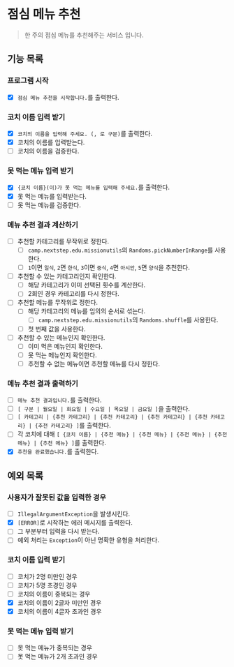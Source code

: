 # 점심 메뉴 추천

> 한 주의 점심 메뉴를 추천해주는 서비스 입니다.

## 기능 목록

### 프로그램 시작
- [x] `점심 메뉴 추천을 시작합니다.`를 출력한다.

### 코치 이름 입력 받기
- [x] `코치의 이름을 입력해 주세요. (, 로 구분)`를 출력한다.
- [x] 코치의 이름를 입력받는다.
- [ ] 코치의 이름을 검증한다.

### 못 먹는 메뉴 입력 받기
- [x] `{코치 이름}(이)가 못 먹는 메뉴를 입력해 주세요.`를 출력한다.
- [x] 못 먹는 메뉴를 입력받는다.
- [ ] 못 먹는 메뉴를 검증한다.

### 메뉴 추천 결과 계산하기
- [ ] 추천할 카테고리를 무작위로 정한다.
  - [ ] `camp.nextstep.edu.missionutils`의 `Randoms.pickNumberInRange`를 사용한다.
  - [ ] `1`이면 `일식`, `2`면 `한식`, `3`이면 `중식`, `4`면 `아시안`, `5`면 `양식`을 추천한다.
- [ ] 추천할 수 있는 카테고리인지 확인한다.
  - [ ] 해당 카테고리가 이미 선택된 횟수를 계산한다.
  - [ ] 2회인 경우 카테고리를 다시 정한다.
- [ ] 추천할 메뉴를 무작위로 정한다.
  - [ ] 해당 카테고리의 메뉴를 임의의 순서로 섞는다.
    - [ ] `camp.nextstep.edu.missionutils`의 `Randoms.shuffle`를 사용한다.
  - [ ] 첫 번째 값을 사용한다.
- [ ] 추천할 수 있는 메뉴인지 확인한다.
  - [ ] 이미 먹은 메뉴인지 확인한다.
  - [ ] 못 먹는 메뉴인지 확인한다.
  - [ ] 추천할 수 없는 메뉴이면 추천할 메뉴를 다시 정한다.

### 메뉴 추천 결과 출력하기
- [ ] `메뉴 추천 결과입니다.`를 출력한다.
- [ ] `[ 구분 | 월요일 | 화요일 | 수요일 | 목요일 | 금요일 ]`을 출력한다.
- [ ] `[ 카테고리 | {추천 카테고리} | {추천 카테고리} | {추천 카테고리} | {추천 카테고리} | {추천 카테고리} ]`를 출력한다.
- [ ] 각 코치에 대해 `[ {코치 이름} | {추천 메뉴} | {추천 메뉴} | {추천 메뉴} | {추천 메뉴} | {추천 메뉴} ]`를 출력한다.
- [x] `추천을 완료했습니다.`를 출력한다.

## 예외 목록

### 사용자가 잘못된 값을 입력한 경우
- [ ] `IllegalArgumentException`을 발생시킨다.
- [x] `[ERROR]`로 시작하는 에러 메시지를 출력한다.
- [ ] 그 부분부터 입력을 다시 받는다.
- [ ] 예외 처리는 `Exception`이 아닌 명확한 유형을 처리한다.

### 코치 이름 입력 받기
- [ ] 코치가 2명 미만인 경우
- [ ] 코치가 5명 초경인 경우
- [ ] 코치의 이름이 중복되는 경우
- [x] 코치의 이름이 2글자 미만인 경우
- [x] 코치의 이름이 4글자 초과인 경우

### 못 먹는 메뉴 입력 받기
- [ ] 못 먹는 메뉴가 중복되는 경우
- [ ] 못 먹는 메뉴가 2개 초과인 경우